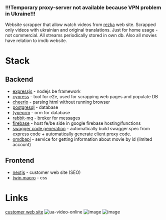 ### !!!Temporary proxy-server not available because VPN problem in Ukraine!!!
Website scrapper that allow watch videos from [rezka](https://rezka.ag/) web site. Scrapped only videos with ukrainian and original translations. Just for home usage - not commercial. All streams periodically stored in own db. Also all movies have relation to imdb website.

# Stack

## Backend

- [expressjs](https://expressjs.com/) - nodejs be framework
- [cypress](https://docs.cypress.io/guides/overview/why-cypress) - tool for e2e, used for scrapping web pages and populate DB
- [cheerio](https://cheerio.js.org/) - parsing html without running browser
- [postgresql](https://www.postgresql.org/) - database
- [typeorm](https://typeorm.io/) - orm for database
- [rabbit-mq](https://www.rabbitmq.com/) - broker for messages
- [firebase](https://firebase.google.com/docs/functions) - host fe/be side in google firebase hosting/functions
- [swagger code generation](https://github.com/mgerasika/typescript-to-swagger) - automatically build swagger.spec from express code + automatically generate client proxy code.
- [omdbapi](http://www.omdbapi.com/) - service for getting information about movie by id (limited account)

## Frontend

- [nextjs](https://nextjs.org/) - customer web site (SEO)
- [twin.macro](https://github.com/ben-rogerson/twin.macro) - css

# Links

[customer web site](https://ua-video-online.web.app/)
![ua-video-online](https://github.com/user-attachments/assets/97e92a1e-a089-4682-a683-8df96590014f)
![image](https://github.com/mgerasika/ua-video-online/assets/10614750/1ebb5e0c-8478-4085-bc2e-49d9e1d1fe43)
![image](https://github.com/mgerasika/ua-video-online/assets/10614750/e35f9e39-69a6-4a6f-be34-22067a24e9e3)
